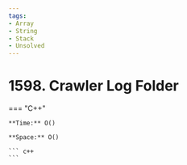 ```yaml
---
tags:
- Array
- String
- Stack
- Unsolved
---
```



# 1598. Crawler Log Folder

=== "C++"

    **Time:** O()

    **Space:** O()

    ``` c++
    ```